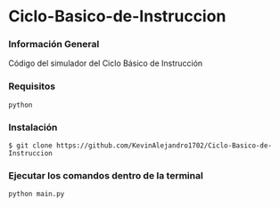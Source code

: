 # Ciclo-Basico-de-Instruccion

### Información General
Código del simulador del Ciclo Básico de Instrucción

### Requisitos
```
python
```

### Instalación
```
$ git clone https://github.com/KevinAlejandro1702/Ciclo-Basico-de-Instruccion
```

### Ejecutar los comandos dentro de la terminal
```
python main.py
```
